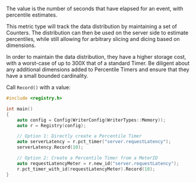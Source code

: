 The value is the number of seconds that have elapsed for an event, with percentile estimates.

This metric type will track the data distribution by maintaining a set of Counters. The
distribution can then be used on the server side to estimate percentiles, while still
allowing for arbitrary slicing and dicing based on dimensions.

In order to maintain the data distribution, they have a higher storage cost, with a worst-case of
up to 300X that of a standard Timer. Be diligent about any additional dimensions added to Percentile
Timers and ensure that they have a small bounded cardinality.

Call `Record()` with a value:

```cpp
#include <registry.h>

int main()
{
    auto config = Config(WriterConfig(WriterTypes::Memory));
    auto r = Registry(config);

    // Option 1: Directly create a Percentile Timer
    auto serverLatency = r.pct_timer("server.requestLatency");
    serverLatency.Record(10);

    // Option 2: Create a Percentile Timer from a MeterID
    auto requestLatencyMeter = r.new_id("server.requestLatency");
    r.pct_timer_with_id(requestLatencyMeter).Record(10);
}
```